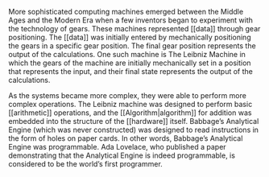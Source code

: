 More sophisticated computing machines emerged between the Middle Ages and the Modern Era when a few inventors began to experiment with the technology of gears. These machines represented [[data]] through gear positioning. The [[data]] was initially entered by mechanically positioning the gears in a specific gear position. The final gear position represents the output of the calculations. One such machine is The Leibniz Machine in which the gears of the machine are initially mechanically set in a position that represents the input, and their final state represents the output of the calculations.

As the systems became more complex, they were able to perform more complex operations. The Leibniz machine was designed to perform basic [[arithmetic]] operations, and the [[Algorithm|algorithm]] for addition was embedded into the structure of the [[hardware]] itself. Babbage’s Analytical Engine (which was never constructed) was designed to read instructions in the form of holes on paper cards. In other words, Babbage’s Analytical Engine was programmable. Ada Lovelace, who published a paper demonstrating that the Analytical Engine is indeed programmable, is considered to be the world’s first programmer.